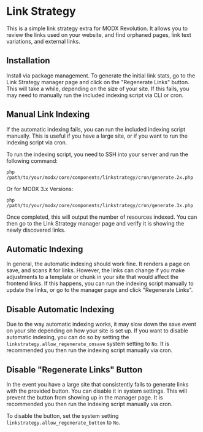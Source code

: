 # Link Strategy

This is a simple link strategy extra for MODX Revolution. It allows you to review the links used on your website, and find orphaned pages, link text variations, and external links.

## Installation

Install via package management. To generate the initial link stats, go to the Link Strategy manager page and click on the "Regenerate Links" button. This will take a while, depending on the size of your site. If this fails, you may need to manually run the included indexing script via CLI or cron. 

## Manual Link Indexing

If the automatic indexing fails, you can run the included indexing script manually. This is useful if you have a large site, or if you want to run the indexing script via cron.

To run the indexing script, you need to SSH into your server and run the following command:

    php /path/to/your/modx/core/components/linkstrategy/cron/generate.2x.php

Or for MODX 3.x Versions: 
    
    php /path/to/your/modx/core/components/linkstrategy/cron/generate.3x.php

Once completed, this will output the number of resources indexed. You can then go to the Link Strategy manager page and verify it is showing the newly discovered links.

## Automatic Indexing

In general, the automatic indexing should work fine. It renders a page on save, and scans it for links. However, the links can change if you make adjustments to a template or chunk in your site that would affect the frontend links. If this happens, you can run the indexing script manually to update the links, or go to the manager page and click "Regenerate Links".

## Disable Automatic Indexing

Due to the way automatic indexing works, it may slow down the save event on your site depending on how your site is set up. If you want to disable automatic indexing, you can do so by setting the `linkstrategy.allow_regenerate_onsave` system setting to `No`. It is recommended you then run the indexing script manually via cron.

## Disable "Regenerate Links" Button

In the event you have a large site that consistently fails to generate links with the provided button. You can disable it in system settings. This will prevent the button from showing up in the manager page. It is recommended you then run the indexing script manually via cron.

To disable the button, set the system setting `linkstrategy.allow_regenerate_button` to `No`.
